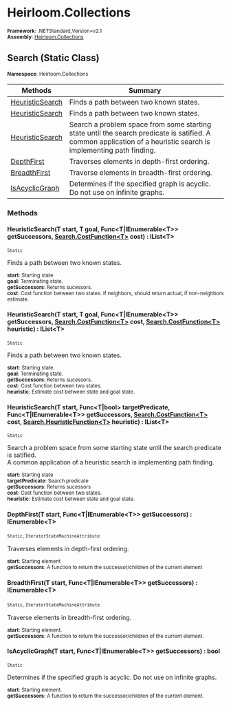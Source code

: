 # Heirloom.Collections

<small>**Framework**: .NETStandard,Version=v2.1</small>  
<small>**Assembly**: [Heirloom.Collections](../Heirloom.Collections/Heirloom.Collections.md)</small>  

## Search (Static Class)
<small>**Namespace**: Heirloom.Collections</sub></small>  

| Methods                            | Summary                                                                                                                                                          |
|------------------------------------|------------------------------------------------------------------------------------------------------------------------------------------------------------------|
| [HeuristicSearch<T>](#HEUD6DC7114) | Finds a path between two known states.                                                                                                                           |
| [HeuristicSearch<T>](#HEUD6DC7114) | Finds a path between two known states.                                                                                                                           |
| [HeuristicSearch<T>](#HEUD6DC7114) | Search a problem space from some starting state until the search predicate is satified. A common application of a heuristic search is implementing path finding. |
| [DepthFirst<T>](#DEPCC2204E1)      | Traverses elements in depth-first ordering.                                                                                                                      |
| [BreadthFirst<T>](#BRE73CAE2E4)    | Traverse elements in breadth-first ordering.                                                                                                                     |
| [IsAcyclicGraph<T>](#ISA85082994)  | Determines if the specified graph is acyclic. Do not use on infinite graphs.                                                                                     |

### Methods

#### <a name="HEU170D32C0"></a>HeuristicSearch<T>(T start, T goal, Func\<T|IEnumerable\<T>> getSuccessors, [Search.CostFunction\<T>](Heirloom.Collections.Search.CostFunction[T].md) cost) : IList\<T>
<small>`Static`</small>

Finds a path between two known states.

<small>**start**: <param name="start">Starting state.</param></small>  
<small>**goal**: <param name="goal">Terminating state.</param></small>  
<small>**getSuccessors**: <param name="getSuccessors">Returns sucessors.</param></small>  
<small>**cost**: <param name="cost">Cost function between two states. If neighbors, should return actual, if non-neighbors estimate.</param></small>  

#### <a name="HEU1C5A8970"></a>HeuristicSearch<T>(T start, T goal, Func\<T|IEnumerable\<T>> getSuccessors, [Search.CostFunction\<T>](Heirloom.Collections.Search.CostFunction[T].md) cost, [Search.CostFunction\<T>](Heirloom.Collections.Search.CostFunction[T].md) heuristic) : IList\<T>
<small>`Static`</small>

Finds a path between two known states.

<small>**start**: <param name="start">Starting state.</param></small>  
<small>**goal**: <param name="goal">Terminating state.</param></small>  
<small>**getSuccessors**: <param name="getSuccessors">Returns sucessors.</param></small>  
<small>**cost**: <param name="cost">Cost function between two states.</param></small>  
<small>**heuristic**: <param name="heuristic">Estimate cost between state and goal state.</param></small>  

#### <a name="HEU73668FF9"></a>HeuristicSearch<T>(T start, Func\<T|bool> targetPredicate, Func\<T|IEnumerable\<T>> getSuccessors, [Search.CostFunction\<T>](Heirloom.Collections.Search.CostFunction[T].md) cost, [Search.HeuristicFunction\<T>](Heirloom.Collections.Search.HeuristicFunction[T].md) heuristic) : IList\<T>
<small>`Static`</small>

Search a problem space from some starting state until the search predicate is satified.   
 A common application of a heuristic search is implementing path finding.

<small>**start**: <param name="start">Starting state</param></small>  
<small>**targetPredicate**: <param name="targetPredicate">Search predicate</param></small>  
<small>**getSuccessors**: <param name="getSuccessors">Returns sucessors</param></small>  
<small>**cost**: <param name="cost">Cost function between two states.</param></small>  
<small>**heuristic**: <param name="heuristic">Estimate cost between state and goal state.</param></small>  

#### <a name="DEP348808B1"></a>DepthFirst<T>(T start, Func\<T|IEnumerable\<T>> getSuccessors) : IEnumerable\<T>
<small>`Static`, `IteratorStateMachineAttribute`</small>

Traverses elements in depth-first ordering.

<small>**start**: <param name="start">Starting element</param></small>  
<small>**getSuccessors**: <param name="getSuccessors">A function to return the successor/children of the current element</param></small>  

#### <a name="BRE31612DF4"></a>BreadthFirst<T>(T start, Func\<T|IEnumerable\<T>> getSuccessors) : IEnumerable\<T>
<small>`Static`, `IteratorStateMachineAttribute`</small>

Traverse elements in breadth-first ordering.

<small>**start**: <param name="start">Starting element.</param></small>  
<small>**getSuccessors**: <param name="getSuccessors">A function to return the successor/children of the current element.</param></small>  

#### <a name="ISA5FBFA081"></a>IsAcyclicGraph<T>(T start, Func\<T|IEnumerable\<T>> getSuccessors) : bool
<small>`Static`</small>

Determines if the specified graph is acyclic. Do not use on infinite graphs.

<small>**start**: <param name="start">Starting element.</param></small>  
<small>**getSuccessors**: <param name="getSuccessors">A function to return the successor/children of the current element.</param></small>  

